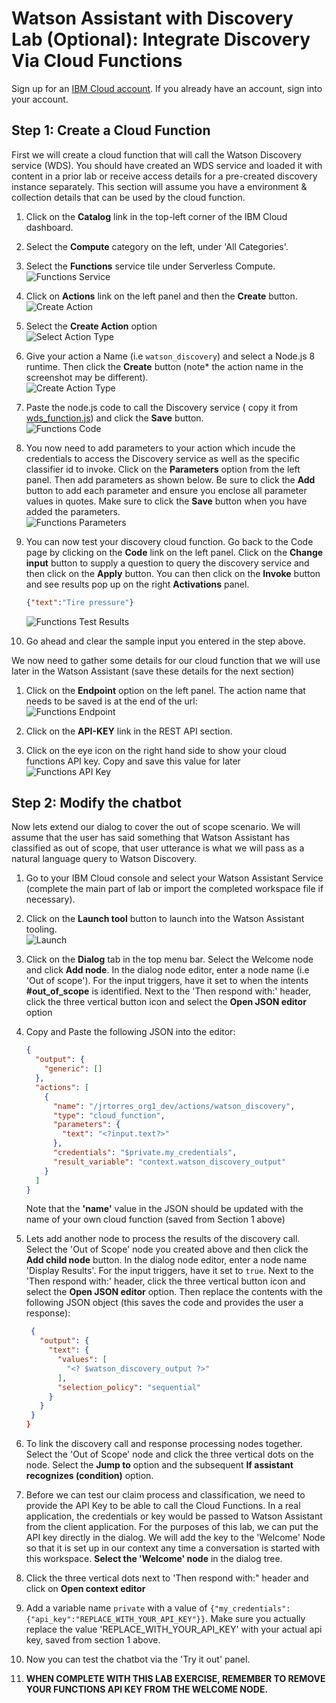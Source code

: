 # Watson Assistant with Discovery Lab (Optional): Integrate Discovery Via Cloud Functions

Sign up for an [IBM Cloud account](https://console.cloud.ibm.com). If you already have an account, sign into your account.  

## Step 1: Create a Cloud Function

First we will create a cloud function that will call the Watson Discovery service (WDS). You should have created an WDS service and loaded it with content in a prior lab or receive access details for a pre-created discovery instance separately. This section will assume you have a environment & collection details that can be used by the cloud function.  

1. Click on the **Catalog** link in the top-left corner of the IBM Cloud dashboard.

1. Select the **Compute** category on the left, under 'All Categories'.

1. Select the **Functions** service tile under Serverless Compute.  
   ![Functions Service](readme_images/Functions_Tile.png)

1. Click on **Actions** link on the left panel and then the **Create** button.  
   ![Create Action](readme_images/Functions_CreateAction.png)

1. Select the **Create Action** option  
   ![Select Action Type](readme_images/Function_SelectAction.png)

1. Give your action a Name (i.e `watson_discovery`) and select a Node.js 8 runtime. Then click the **Create** button (note* the action name in the screenshot may be different).  
   ![Create Action Type](readme_images/Function_CreateAction_Vars.png)

1. Paste the node.js code to call the Discovery service ( copy it from [wds_function.js](functions/wds_function.js)) and click the **Save** button.  
   ![Functions Code](readme_images/Functions_Code.png)

1. You now need to add parameters to your action which incude the credentials to access the Discovery service as well as the specific classifier id to invoke. Click on the **Parameters** option from the left panel. Then add parameters as shown below. Be sure to click the **Add** button to add each parameter and ensure you enclose all parameter values in quotes. Make sure to click the **Save** button when you have added the parameters.  
   ![Functions Parameters](readme_images/Functions_Parameters.png)

1. You can now test your discovery cloud function. Go back to the Code page by clicking on the **Code** link on the left panel. Click on the **Change input** button to supply a question to query the discovery service and then click on the **Apply** button. You can then click on the **Invoke** button and see results pop up on the right **Activations** panel.  

   ```JSON
   {"text":"Tire pressure"}
   ```

   ![Functions Test Results](readme_images/Functions_Response.png)

1. Go ahead and clear the sample input you entered in the step above.  


We now need to gather some details for our cloud function that we will use later in the Watson Assistant (save these details for the next section)  

1. Click on the **Endpoint** option on the left panel. The action name that needs to be saved is at the end of the url:  
   ![Functions Endpoint](readme_images/Functions_Endpoint.png)

1. Click on the **API-KEY** link in the REST API section.

1. Click on the eye icon on the right hand side to show your cloud functions API key. Copy and save this value for later  
   ![Functions API Key](readme_images/Functions_APIKey.png)

## Step 2: Modify the chatbot

Now lets extend our dialog to cover the out of scope scenario. We will assume that the user has said something that Watson Assistant has classified as out of scope, that user utterance is what we will pass as a natural language query to Watson Discovery.

1. Go to your IBM Cloud console and select your Watson Assistant Service (complete the main part of lab or import the completed workspace file if necessary).

1. Click on the  **Launch tool** button to launch into the Watson Assistant tooling.  
   ![Launch](doc/source/images/WA_LaunchTool.png)

1. Click on the **Dialog** tab in the top menu bar. Select the Welcome node and click **Add node**. In the dialog node editor, enter a node name (i.e 'Out of scope'). For the input triggers, have it set to when the intents **#out_of_scope** is identified. Next to the 'Then respond with:' header, click the three vertical button icon and select the **Open JSON editor** option  

1. Copy and Paste the following JSON into the editor:  

   ```JSON
   {
     "output": {
       "generic": []
     },
     "actions": [
       {
         "name": "/jrtorres_org1_dev/actions/watson_discovery",
         "type": "cloud_function",
         "parameters": {
           "text": "<?input.text?>"
         },
         "credentials": "$private.my_credentials",
         "result_variable": "context.watson_discovery_output"
       }
     ]
   }
   ```

   Note that the **'name'** value in the JSON should be updated with the name of your own cloud function (saved from Section 1 above)  

1. Lets add another node to process the results of the discovery call. Select the 'Out of Scope' node you created above and then click the **Add child node** button.  In the dialog node editor, enter a node name 'Display Results'. For the input triggers, have it set to `true`. Next to the 'Then respond with:' header, click the three vertical button icon and select the **Open JSON editor** option. Then replace the contents with the following JSON object (this saves the code and provides the user a response):  

   ```JSON
    {
      "output": {
        "text": {
          "values": [
            "<? $watson_discovery_output ?>"
          ],
          "selection_policy": "sequential"
        }
      }
    }
   }
   ```

1. To link the discovery call and response processing nodes together. Select the 'Out of Scope' node and click the three vertical dots on the node. Select the **Jump to** option and the subsequent **If assistant recognizes (condition)** option.  

1. Before we can test our claim process and classification, we need to provide the API Key to be able to call the Cloud Functions. In a real application, the credentials or key would be passed to Watson Assistant from the client application. For the purposes of this lab, we can put the API key directly in the dialog. We will add the key to the 'Welcome' Node so that it is set up in our context any time a conversation is started with this workspace. **Select the 'Welcome' node** in the dialog tree.

1. Click the three vertical dots next to 'Then respond with:" header and click on **Open context editor**

1. Add a variable name `private` with a value of `{"my_credentials":{"api_key":"REPLACE_WITH_YOUR_API_KEY"}}`. Make sure you actually replace the value 'REPLACE_WITH_YOUR_API_KEY' with your actual api key, saved from section 1 above.  

1. Now you can test the chatbot via the 'Try it out' panel.   

1. **WHEN COMPLETE WITH THIS LAB EXERCISE, REMEMBER TO REMOVE YOUR FUNCTIONS API KEY FROM THE WELCOME NODE.**
